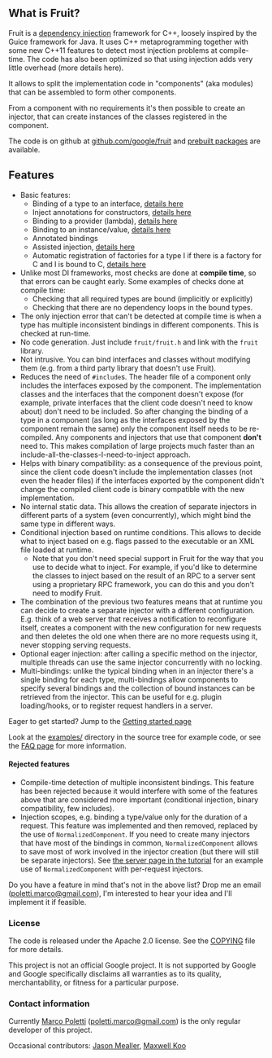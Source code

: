 ## What is Fruit?

Fruit is a [dependency injection](http://en.wikipedia.org/wiki/Dependency_injection) framework for C++, loosely inspired by the Guice framework for Java. It uses C++ metaprogramming together with some new C++11 features to detect most injection problems at compile-time. The code has also been optimized so that using injection adds very little overhead (more details here).

It allows to split the implementation code in "components" (aka modules) that can be assembled to form other components.

From a component with no requirements it's then possible to create an injector, that can create instances of the classes registered in the component.

The code is on github at [github.com/google/fruit](https://github.com/google/fruit) and [prebuilt packages](https://github.com/google/fruit/wiki/install#prebuilt-packages) are available.

## Features

*   Basic features:
    *   Binding of a type to an interface, [details here](quick-reference#bindings)
    *   Inject annotations for constructors, [details here](quick-reference#inject-macro)
    *   Binding to a provider (lambda), [details here](quick-reference#providers)
    *   Binding to an instance/value, [details here](quick-reference#binding-instances)
    *   Annotated bindings
    *   Assisted injection, [details here](quick-reference#factories-and-assisted-injection)
    *   Automatic registration of factories for a type I if there is a factory for C and I is bound to C, [details here](quick-reference#bindings)
*   Unlike most DI frameworks, most checks are done at **compile time**, so that errors can be caught early. Some examples of checks done at compile time:
    *   Checking that all required types are bound (implicitly or explicitly)
    *   Checking that there are no dependency loops in the bound types.
*   The only injection error that can't be detected at compile time is when a type has multiple inconsistent bindings in different components. This is checked at run-time.
*   No code generation. Just include `fruit/fruit.h` and link with the `fruit` library.
*   Not intrusive. You can bind interfaces and classes without modifying them (e.g. from a third party library that doesn't use Fruit).
*   Reduces the need of `#include`s. The header file of a component only includes the interfaces exposed by the component. The implementation classes and the interfaces that the component doesn't expose (for example, private interfaces that the client code doesn't need to know about) don't need to be included. So after changing the binding of a type in a component (as long as the interfaces exposed by the component remain the same) only the component itself needs to be re-compiled. Any components and injectors that use that component **don't** need to. This makes compilation of large projects much faster than an include-all-the-classes-I-need-to-inject approach.
*   Helps with binary compatibility: as a consequence of the previous point, since the client code doesn't include the implementation classes (not even the header files) if the interfaces exported by the component didn't change the compiled client code is binary compatible with the new implementation.
*   No internal static data. This allows the creation of separate injectors in different parts of a system (even concurrently), which might bind the same type in different ways.
*   Conditional injection based on runtime conditions. This allows to decide what to inject based on e.g. flags passed to the executable or an XML file loaded at runtime.
    *   Note that you don't need special support in Fruit for the way that you use to decide what to inject. For example, if you'd like to determine the classes to inject based on the result of an RPC to a server sent using a proprietary RPC framework, you can do this and you don't need to modify Fruit.
*   The combination of the previous two features means that at runtime you can decide to create a separate injector with a different configuration. E.g. think of a web server that receives a notification to reconfigure itself, creates a component with the new configuration for new requests and then deletes the old one when there are no more requests using it, never stopping serving requests.
*   Optional eager injection: after calling a specific method on the injector, multiple threads can use the same injector concurrently with no locking.
*   Multi-bindings: unlike the typical binding when in an injector there's a single binding for each type, multi-bindings allow components to specify several bindings and the collection of bound instances can be retrieved from the injector. This can be useful for e.g. plugin loading/hooks, or to register request handlers in a server.

Eager to get started? Jump to the [Getting started page](https://github.com/google/fruit/wiki/tutorial:-getting-started)

Look at the [examples/](https://github.com/google/fruit/tree/master/examples) directory in the source tree for example code, or see the [FAQ page](faq) for more information.

#### Rejected features

*   Compile-time detection of multiple inconsistent bindings. This feature has been rejected because it would interfere with some of the features above that are considered more important (conditional injection, binary compatibility, few includes).
*   Injection scopes, e.g. binding a type/value only for the duration of a request. This feature was implemented and then removed, replaced by the use of `NormalizedComponent`. If you need to create many injectors that have most of the bindings in common, `NormalizedComponent` allows to save most of work involved in the injector creation (but there will still be separate injectors). See [the server page in the tutorial](https://github.com/google/fruit/wiki/tutorial:-server) for an example use of `NormalizedComponent` with per-request injectors.

Do you have a feature in mind that's not in the above list? Drop me an email ([poletti.marco@gmail.com](mailto:poletti.marco@gmail.com)), I'm interested to hear your idea and I'll implement it if feasible.

### License

The code is released under the Apache 2.0 license. See the [COPYING](https://github.com/google/fruit/blob/master/COPYING) file for more details.

This project is not an official Google project. It is not supported by Google and Google specifically disclaims all warranties as to its quality, merchantability, or fitness for a particular purpose.

### Contact information

Currently [Marco Poletti](https://github.com/poletti-marco) ([poletti.marco@gmail.com](mailto:poletti.marco@gmail.com)) is the only regular developer of this project.

Occasional contributors: [Jason Mealler](https://github.com/jmealler), [Maxwell Koo](https://github.com/mjkoo)
